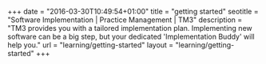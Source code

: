 +++
date = "2016-03-30T10:49:54+01:00"
title = "getting started"
seotitle = "Software Implementation | Practice Management | TM3"
description = "TM3 provides you with a tailored implementation plan. Implementing new software can be a big step, but your dedicated 'Implementation Buddy' will help you."
url = "learning/getting-started"
layout = "learning/getting-started"
+++
